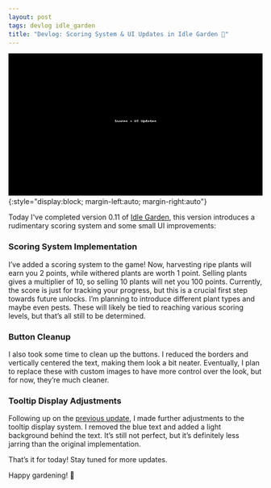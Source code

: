 ```yaml
---
layout: post
tags: devlog idle_garden
title: "Devlog: Scoring System & UI Updates in Idle Garden 🌱"
---
```


![Idle Garden 0.11](/assets/Idle_Garden_0.11_score.gif){:style="display:block; margin-left:auto; margin-right:auto"}

Today I've completed version 0.11 of [Idle Garden](https://jalamb5.itch.io/idle-garden), this version introduces a rudimentary scoring system and some small UI improvements:

### Scoring System Implementation
I’ve added a scoring system to the game! Now, harvesting ripe plants will earn you 2 points, while withered plants are worth 1 point. Selling plants gives a multiplier of 10, so selling 10 plants will net you 100 points. Currently, the score is just for tracking your progress, but this is a crucial first step towards future unlocks. I’m planning to introduce different plant types and maybe even pests. These will likely be tied to reaching various scoring levels, but that’s all still to be determined.

### Button Cleanup
I also took some time to clean up the buttons. I reduced the borders and vertically centered the text, making them look a bit neater. Eventually, I plan to replace these with custom images to have more control over the look, but for now, they’re much cleaner.

### Tooltip Display Adjustments
Following up on the [previous update](https://blog.justinlamb.org/2024/07/18/Devlog-Tooltips-Idle-Garden/), I made further adjustments to the tooltip display system. I removed the blue text and added a light background behind the text. It’s still not perfect, but it’s definitely less jarring than the original implementation.

That’s it for today! Stay tuned for more updates.

Happy gardening! 🌼
